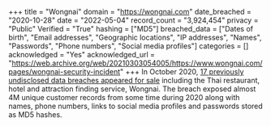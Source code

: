 +++
title = "Wongnai"
domain = "https://wongnai.com"
date_breached = "2020-10-28"
date = "2022-05-04"
record_count = "3,924,454"
privacy = "Public"
Verified = "True"
hashing = ["MD5"]
breached_data = ["Dates of birth", "Email addresses", "Geographic locations", "IP addresses", "Names", "Passwords", "Phone numbers", "Social media profiles"]
categories = []
acknowledged = "Yes"
acknowledged_url = "https://web.archive.org/web/20210303054005/https://www.wongnai.com/pages/wongnai-security-incident"
+++
In October 2020, <a href="https://www.bleepingcomputer.com/news/security/hacker-is-selling-34-million-user-records-stolen-from-17-companies/" target="_blank" rel="noopener">17 previously undisclosed data breaches appeared for sale</a> including the Thai restaurant, hotel and attraction finding service, Wongnai. The breach exposed almost 4M unique customer records from some time during 2020 along with names, phone numbers, links to social media profiles and passwords stored as MD5 hashes.
